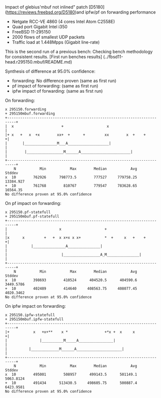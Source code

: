 Impact of glebius'mbuf not inlined" patch [D5180] (https://reviews.freebsd.org/D5180)and ipfw/pf on forwarding performance
  - Netgate RCC-VE 4860 (4 cores Intel Atom C2558E)
  - Quad port Gigabit Intel i350
  - FreeBSD 11-295150
  - 2000 flows of smallest UDP packets
  - Traffic load at 1.448Mpps (Gigabit line-rate)

This is the second run of a previous bench: Checking bench methodology for consistent results.
[First run benches results] (../fbsd11-head.r295150.mbuf/README.md)

Synthesis of difference at 95.0% confidence:
  - forwarding: No difference proven (same as first run)
  - pf impact of forwarding: (same as first run)
  - ipfw impact of forwarding: (same as first run)


On forwarding:
```
x 295150.forwarding
+ 295150mbuf.forwarding
+--------------------------------------------------------------------------+
|  x                      +                    x                           |
|+ x   +   x  +x        xx+  +      +         xx        x  +    +         +|
|       |_______________M___A___________________|                          |
|        |_________________M______A_______________________|                |
+--------------------------------------------------------------------------+
    N           Min           Max        Median           Avg        Stddev
x  10        762926      798773.5        777527     779758.25     13384.927
+  10        761768        810767        779547     783628.65      16564.35
No difference proven at 95.0% confidence
```

On pf impact on forwarding:
```
x 295150.pf-statefull
+ 295150mbuf.pf-statefull
+--------------------------------------------------------------------------+
|                        x                    +                            |
|x      x         +   +  x x+x x x+           *  +     x   +    +         +|
|           |_______________A_______________|                              |
|                         |_________________A_M_______________|            |
+--------------------------------------------------------------------------+
    N           Min           Max        Median           Avg        Stddev
x  10        398693        410524      404520.5      404590.6     3449.5786
+  10        402489        414640     408563.75     408077.45     4020.3462
No difference proven at 95.0% confidence
```

On ipfw impact on forwarding:
```
x 295150.ipfw-statefull
+ 295150mbuf.ipfw-statefull
+--------------------------------------------------------------------------+
|+           x   +x+**    x *                 +*x +  x     x              +|
|               |__________M_____A________________|                        |
|          |_____________M______A_____________________|                    |
+--------------------------------------------------------------------------+
    N           Min           Max        Median           Avg        Stddev
x  10        495001        508957      499143.5      501149.1     5063.8124
+  10        491434      513430.5     498605.75      500887.4     6423.9581
No difference proven at 95.0% confidence
```
